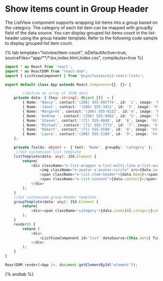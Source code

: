 # Show items count in Group Header

The ListView component supports wrapping list items into a group based on the category. The category of each list item can
be mapped with groupBy field of the data source. You can display grouped list items count in the list-header using the group
header template. Refer to the following code sample to display grouped list item count.

{% tab template="listview/item-count", isDefaultActive=true, sourceFiles="app/**/*.tsx,index.html,index.css", compileJsx=true %}

```typescript
import * as React from 'react';
import * as ReactDOM from "react-dom";
import { ListViewComponent } from '@syncfusion/ej2-react-lists';

export default class App extends React.Component<{}, {}> {

        //Define an array of JSON data
    private data: { [key: string]: Object }[]  = [
        { Name: 'Nancy', contact:'(206) 555-985774', id: '1', image: 'https://ej2.syncfusion.com/demos/src/grid/images/1.png',  category: 'Experience'},
        { Name: 'Janet', contact: '(206) 555-3412', id: '2', image: 'https://ej2.syncfusion.com/demos/src/grid/images/3.png', category: 'Fresher' },
        { Name: 'Margaret', contact:'(206) 555-8122', id:'4', image: 'https://ej2.syncfusion.com/demos/src/grid/images/4.png', category: 'Experience' },
        { Name: 'Andrew ', contact:'(206) 555-9482', id: '5', image: 'https://ej2.syncfusion.com/demos/src/grid/images/2.png', category: 'Experience'},
        { Name: 'Steven', contact:'(71) 555-4848', id: '6', image: 'https://ej2.syncfusion.com/demos/src/grid/images/5.png', category: 'Fresher' },
        { Name: 'Michael', contact:'(71) 555-7773', id: '7', image: 'https://ej2.syncfusion.com/demos/src/grid/images/6.png', category: 'Experience' },
        { Name: 'Robert', contact:'(71) 555-5598', id: '8', image: 'https://ej2.syncfusion.com/demos/src/grid/images/7.png', category: 'Fresher' },
        { Name: 'Laura', contact:'(206) 555-1189', id: '9', image: 'https://ej2.syncfusion.com/demos/src/grid/images/8.png', category: 'Experience' },
    ];

    private fields: object =  { text: 'Name', groupBy: 'category' };
     //Set customized list template
    listTemplate(data: any): JSX.Element {
        return(
            <div className="e-list-wrapper e-list-multi-line e-list-avatar">
                <img className="e-avatar e-avatar-circle" src={data.image} />
                <span className="e-list-item-header">{data.Name}</span>
                <span className="e-list-content">{data.contact}</span>
            </div>
        );
    }
    //Set customized group-header template
    groupTemplate(data: any): JSX.Element {
        return(
            <div><span className='category'>{data.items[0].category}</span><span className="count"> {data.items.length} Item(s)</span></div>
        );
    }
    render() {
        return (
            <div>
                <ListViewComponent id='list' dataSource={this.data} fields={this.fields} template={this.listTemplate as any} groupTemplate={this.groupTemplate as any} cssClass='e-list-template'></ListViewComponent>
            </div>
        );
    }
}

ReactDOM.render(<App />, document.getElementById('element'));
```

{% endtab %}
